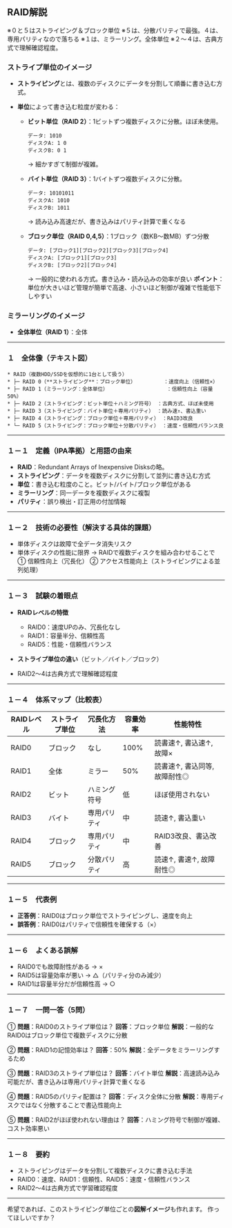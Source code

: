 RAID解説
---
※０と５はストライピング＆ブロック単位
※５は、分散パリティで最強。４は、専用パリティなので落ちる
※１は、ミラーリング。全体単位
※２～４は、古典方式で理解確認程度。


### ストライプ単位のイメージ

* **ストライピング**とは、複数のディスクにデータを分割して順番に書き込む方式。
* **単位**によって書き込む粒度が変わる：

  * **ビット単位（RAID 2）**：1ビットずつ複数ディスクに分散。ほぼ未使用。

    ```
    データ: 1010
    ディスクA: 1 0
    ディスクB: 0 1
    ```

    → 細かすぎて制御が複雑。
  * **バイト単位（RAID 3）**：1バイトずつ複数ディスクに分散。

    ```
    データ: 10101011
    ディスクA: 1010
    ディスクB: 1011
    ```

    → 読み込み高速だが、書き込みはパリティ計算で重くなる
  * **ブロック単位（RAID 0,4,5）**：1ブロック（数KB～数MB）ずつ分散

    ```
    データ: [ブロック1][ブロック2][ブロック3][ブロック4]
    ディスクA: [ブロック1][ブロック3]
    ディスクB: [ブロック2][ブロック4]
    ```

    → 一般的に使われる方式。書き込み・読み込みの効率が良い
**ポイント**：単位が大きいほど管理が簡単で高速、小さいほど制御が複雑で性能低下しやすい
### ミラーリングのイメージ
 * **全体単位（RAID 1）**：全体



---

### １　全体像（テキスト図）

```
* RAID（複数HDD/SSDを仮想的に1台として扱う）
* ├─ RAID 0（**ストライピング**：ブロック単位）         ：速度向上（信頼性×）
* ├─ RAID 1（ミラーリング：全体単位）                   ：信頼性向上（容量50%）
* ├─ RAID 2（ストライピング：ビット単位＋ハミング符号） ：古典方式、ほぼ未使用
* ├─ RAID 3（ストライピング：バイト単位＋専用パリティ） ：読み速↑、書込重い
* ├─ RAID 4（ストライピング：ブロック単位＋専用パリティ） ：RAID3改良
* └─ RAID 5（ストライピング：ブロック単位＋分散パリティ） ：速度・信頼性バランス良
```

---

### １－１　定義（IPA準拠）と用語の由来

* **RAID**：Redundant Arrays of Inexpensive Disksの略。
* **ストライピング**：データを複数ディスクに分割して並列に書き込む方式
* **単位**：書き込む粒度のこと。ビット/バイト/ブロック単位がある
* **ミラーリング**：同一データを複数ディスクに複製
* **パリティ**：誤り検出・訂正用の付加情報

---

### １－２　技術の必要性（解決する具体的課題）

* 単体ディスクは故障で全データ消失リスク
* 単体ディスクの性能に限界
  → RAIDで複数ディスクを組み合わせることで
  ① 信頼性向上（冗長化）
  ② アクセス性能向上（ストライピングによる並列処理）

---

### １－３　試験の着眼点

* **RAIDレベルの特徴**

  * RAID0：速度UPのみ、冗長化なし
  * RAID1：容量半分、信頼性高
  * RAID5：性能・信頼性バランス
* **ストライプ単位の違い**（ビット／バイト／ブロック）
* RAID2～4は古典方式で理解確認程度

---

### １－４　体系マップ（比較表）

| RAIDレベル | ストライプ単位 | 冗長化方法  | 容量効率 | 性能特性              |
| ------- | ------- | ------ | ---- | ----------------- |
| RAID0   | ブロック    | なし     | 100% | 読書速↑, 書込速↑, 故障×   |
| RAID1   | 全体      | ミラー    | 50%  | 読書速↑, 書込同等, 故障耐性◎ |
| RAID2   | ビット     | ハミング符号 | 低    | ほぼ使用されない          |
| RAID3   | バイト     | 専用パリティ | 中    | 読速↑, 書込重い         |
| RAID4   | ブロック    | 専用パリティ | 中    | RAID3改良、書込改善      |
| RAID5   | ブロック    | 分散パリティ | 高    | 読速↑, 書速↑, 故障耐性◎   |

---

### １－５　代表例

* **正答例**：RAID0はブロック単位でストライピングし、速度を向上
* **誤答例**：RAID0はパリティで信頼性を確保する（×）

---

### １－６　よくある誤解

* RAID0でも故障耐性がある → ×
* RAID5は容量効率が悪い → △（パリティ分のみ減少）
* RAID1は容量半分だが信頼性高 → ○

---

### １－７　一問一答（5問）

① **問題**：RAID0のストライプ単位は？
**回答**：ブロック単位
**解説**：一般的なRAID0はブロック単位で複数ディスクに分散

② **問題**：RAID1の記憶効率は？
**回答**：50%
**解説**：全データをミラーリングするため

③ **問題**：RAID3のストライプ単位は？
**回答**：バイト単位
**解説**：高速読み込み可能だが、書き込みは専用パリティ計算で重くなる

④ **問題**：RAID5のパリティ配置は？
**回答**：ディスク全体に分散
**解説**：専用ディスクではなく分散することで書込性能向上

⑤ **問題**：RAID2がほぼ使われない理由は？
**回答**：ハミング符号で制御が複雑、コスト効率悪い

---

### １－８　要約

* ストライピングはデータを分割して複数ディスクに書き込む手法
* RAID0：速度、RAID1：信頼性、RAID5：速度・信頼性バランス
* RAID2～4は古典方式で学習確認程度

---

希望であれば、このストライピング単位ごとの**図解イメージ**も作れます。
作ってほしいですか？
